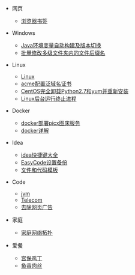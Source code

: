 * 网页
  * [浏览器书签](Markdown/浏览器书签)

* Windows
  * [Java环境变量自动构建及版本切换](Markdown/Windows/Java环境变量自动构建及版本切换)
  * [批量修改多级文件夹内的文件后缀名](Markdown/Windows/批量修改多级文件夹内的文件后缀名)

* Linux
  * [Linux](Markdown/Linux/Linux)
  * [acme配置泛域名证书](Markdown/Linux/Acme配置泛域名证书)
  * [CentOS完全卸载Python2.7和yum并重新安装](Markdown/Linux/CentOS完全卸载Python2.7和yum并重新安装)
  * [Linux后台运行终止进程](Markdown/Linux/Linux后台运行终止进程)

* Docker
  * [docker部署picx图床服务](Markdown/Linux/Docker/Docker部署PicX图床服务)
  * [docker详解](Markdown/Linux/Docker/Docker详解)

* Idea
  * [idea快捷键大全](Markdown/Code/Idea/Idea快捷键大全)
  * [EasyCode设置备份](Markdown/Code/Idea/EasyCode设置备份)
  * [文件和代码模板](Markdown/Code/Idea/文件和代码模板)

* Code
  * [jvm](Markdown/Code/Java/Jvm/Jvm)
  * [Telecom](Markdown/Code/JavaScript/Telecom)
  * [去除网页广告](Markdown/Code/JavaScript/KillAds)

* 家庭
  * [家庭网络拓扑](Markdown/Home/家庭网络拓扑)

* 爱餐
  * [宫保鸡丁](Markdown/Love/Menu/宫保鸡丁)
  * [鱼香肉丝](Markdown/Love/Menu/鱼香肉丝)
  